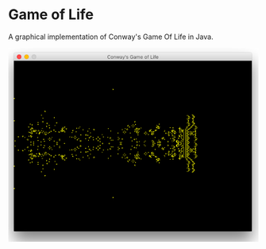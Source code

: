 # Game of Life
A graphical implementation of Conway's Game Of Life in Java.

![Screenshot](https://github.com/TheDroide/GameOfLife/blob/master/screenshot.png?raw=true)
